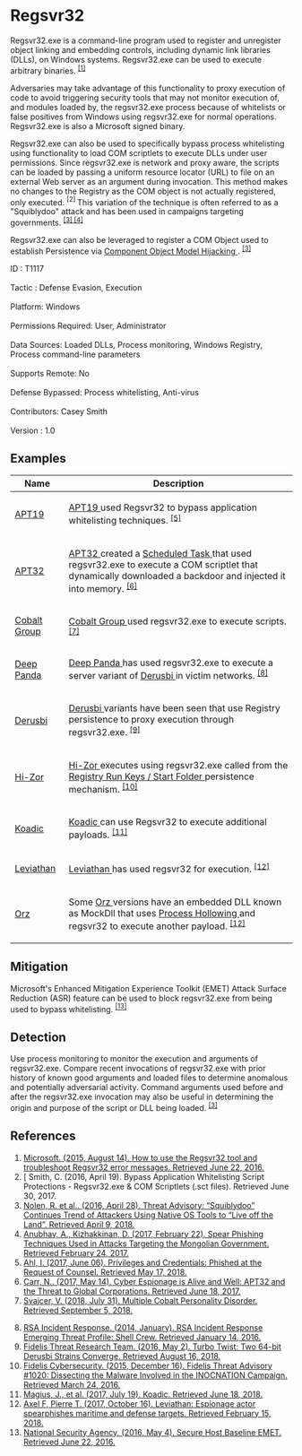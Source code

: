 <div class="container-fluid">
 <h1>
  Regsvr32
 </h1>
 <div class="row">
  <div class="col-md-8 description-body">
   <p>
    Regsvr32.exe is a command-line program used to register and unregister object linking and embedding controls, including dynamic link libraries (DLLs), on Windows systems. Regsvr32.exe can be used to execute arbitrary binaries.
    <span class="scite-citeref-number" data-reference="Microsoft Regsvr32" id="scite-ref-1-a">
     <sup>
      <a aria-describedby="qtip-0" data-hasqtip="0" href="https://support.microsoft.com/en-us/kb/249873" target="_blank">
       [1]
      </a>
     </sup>
    </span>
   </p>
   <p>
    Adversaries may take advantage of this functionality to proxy execution of code to avoid triggering security tools that may not monitor execution of, and modules loaded by, the regsvr32.exe process because of whitelists or false positives from Windows using regsvr32.exe for normal operations. Regsvr32.exe is also a Microsoft signed binary.
   </p>
   <p>
    Regsvr32.exe can also be used to specifically bypass process whitelisting using functionality to load COM scriptlets to execute DLLs under user permissions. Since regsvr32.exe is network and proxy aware, the scripts can be loaded by passing a uniform resource locator (URL) to file on an external Web server as an argument during invocation. This method makes no changes to the Registry as the COM object is not actually registered, only executed.
    <span class="scite-citeref-number" data-reference="SubTee Regsvr32 Whitelisting Bypass" id="scite-ref-2-a">
     <sup>
      [2]
     </sup>
    </span>
    This variation of the technique is often referred to as a "Squiblydoo" attack and has been used in campaigns targeting governments.
    <span class="scite-citeref-number" data-reference="Carbon Black Squiblydoo Apr 2016" id="scite-ref-3-a">
     <sup>
      <a aria-describedby="qtip-2" data-hasqtip="2" href="https://www.carbonblack.com/2016/04/28/threat-advisory-squiblydoo-continues-trend-of-attackers-using-native-os-tools-to-live-off-the-land/" target="_blank">
       [3]
      </a>
     </sup>
    </span>
    <span class="scite-citeref-number" data-reference="FireEye Regsvr32 Targeting Mongolian Gov" id="scite-ref-4-a">
     <sup>
      <a aria-describedby="qtip-3" data-hasqtip="3" href="https://www.fireeye.com/blog/threat-research/2017/02/spear_phishing_techn.html" target="_blank">
       [4]
      </a>
     </sup>
    </span>
   </p>
   <p>
    Regsvr32.exe can also be leveraged to register a COM Object used to establish Persistence via
    <a href="https://attack.mitre.org/techniques/T1122">
     Component Object Model Hijacking
    </a>
    .
    <span class="scite-citeref-number" data-reference="Carbon Black Squiblydoo Apr 2016" id="scite-ref-3-a">
     <sup>
      <a aria-describedby="qtip-2" data-hasqtip="2" href="https://www.carbonblack.com/2016/04/28/threat-advisory-squiblydoo-continues-trend-of-attackers-using-native-os-tools-to-live-off-the-land/" target="_blank">
       [3]
      </a>
     </sup>
    </span>
   </p>
  </div>
  <div class="col-md-4">
   <div class="card">
    <div class="card-body">
     <div class="card-data">
      <span class="h5 card-title">
       ID
      </span>
      : T1117
      <br/>
      <br/>
     </div>
     <div class="card-data">
      <span class="h5 card-title">
      </span>
     </div>
     <div class="card-data">
      <span class="h5 card-title">
       Tactic
      </span>
      : Defense Evasion, Execution
      <br/>
      <br/>
     </div>
     <div class="card-data">
      <span class="h5 card-title">
       Platform:
      </span>
      Windows
      <br/>
      <br/>
     </div>
     <div class="card-data">
      <span class="h5 card-title">
       Permissions Required:
      </span>
      User, Administrator
      <br/>
      <br/>
     </div>
     <div class="card-data">
      <span class="h5 card-title">
      </span>
     </div>
     <div class="card-data">
      <span class="h5 card-title">
       Data Sources:
      </span>
      Loaded DLLs, Process monitoring, Windows Registry, Process command-line parameters
      <br/>
      <br/>
     </div>
     <div class="card-data">
      <span class="h5 card-title">
       Supports Remote:
      </span>
      No
      <br/>
      <br/>
     </div>
     <div class="card-data">
      <span class="h5 card-title">
      </span>
     </div>
     <div class="card-data">
      <span class="h5 card-title">
       Defense Bypassed:
      </span>
      Process whitelisting, Anti-virus
      <br/>
      <br/>
     </div>
     <div class="card-data">
      <span class="h5 card-title">
      </span>
     </div>
     <div class="card-data">
      <span class="h5 card-title">
      </span>
     </div>
     <div class="card-data">
      <span class="h5 card-title">
       Contributors:
      </span>
      Casey Smith
      <br/>
      <br/>
     </div>
     <div class="card-data">
      <span class="h5 card-title">
       Version
      </span>
      : 1.0
     </div>
    </div>
   </div>
  </div>
 </div>
 <h2 class="pt-3" id="examples">
  Examples
 </h2>
 <table class="table table-bordered table-light mt-2">
  <thead>
   <tr>
    <th scope="col">
     Name
    </th>
    <th scope="col">
     Description
    </th>
   </tr>
  </thead>
  <tbody class="bg-white">
   <tr>
    <td>
     <a href="https://attack.mitre.org/groups/G0073">
      APT19
     </a>
    </td>
    <td>
     <p>
      <a href="https://attack.mitre.org/groups/G0073">
       APT19
      </a>
      used Regsvr32 to bypass application whitelisting techniques.
      <span class="scite-citeref-number" data-reference="FireEye APT19" id="scite-ref-5-a" onclick="scrollToRef('scite-5')">
       <sup>
        <a aria-describedby="qtip-4" data-hasqtip="4" href="https://www.fireeye.com/blog/threat-research/2017/06/phished-at-the-request-of-counsel.html" target="_blank">
         [5]
        </a>
       </sup>
      </span>
     </p>
    </td>
   </tr>
   <tr>
    <td>
     <a href="https://attack.mitre.org/groups/G0050">
      APT32
     </a>
    </td>
    <td>
     <p>
      <a href="https://attack.mitre.org/groups/G0050">
       APT32
      </a>
      created a
      <a href="https://attack.mitre.org/techniques/T1053">
       Scheduled Task
      </a>
      that used regsvr32.exe to execute a COM scriptlet that dynamically downloaded a backdoor and injected it into memory.
      <span class="scite-citeref-number" data-reference="FireEye APT32 May 2017" id="scite-ref-6-a" onclick="scrollToRef('scite-6')">
       <sup>
        <a aria-describedby="qtip-5" data-hasqtip="5" href="https://www.fireeye.com/blog/threat-research/2017/05/cyber-espionage-apt32.html" target="_blank">
         [6]
        </a>
       </sup>
      </span>
     </p>
    </td>
   </tr>
   <tr>
    <td>
     <a href="https://attack.mitre.org/groups/G0080">
      Cobalt Group
     </a>
    </td>
    <td>
     <p>
      <a href="https://attack.mitre.org/groups/G0080">
       Cobalt Group
      </a>
      used regsvr32.exe to execute scripts.
      <span class="scite-citeref-number" data-reference="Talos Cobalt Group July 2018" id="scite-ref-7-a" onclick="scrollToRef('scite-7')">
       <sup>
        <a aria-describedby="qtip-6" data-hasqtip="6" href="https://blog.talosintelligence.com/2018/07/multiple-cobalt-personality-disorder.html" target="_blank">
         [7]
        </a>
       </sup>
      </span>
     </p>
    </td>
   </tr>
   <tr>
    <td>
     <a href="https://attack.mitre.org/groups/G0009">
      Deep Panda
     </a>
    </td>
    <td>
     <p>
      <a href="https://attack.mitre.org/groups/G0009">
       Deep Panda
      </a>
      has used regsvr32.exe to execute a server variant of
      <a href="https://attack.mitre.org/software/S0021">
       Derusbi
      </a>
      in victim networks.
      <span class="scite-citeref-number" data-reference="RSA Shell Crew" id="scite-ref-8-a" onclick="scrollToRef('scite-8')">
       <sup>
        <a aria-describedby="qtip-7" data-hasqtip="7" href="https://www.emc.com/collateral/white-papers/h12756-wp-shell-crew.pdf" target="_blank">
         [8]
        </a>
       </sup>
      </span>
     </p>
    </td>
   </tr>
   <tr>
    <td>
     <a href="https://attack.mitre.org/software/S0021">
      Derusbi
     </a>
    </td>
    <td>
     <p>
      <a href="https://attack.mitre.org/software/S0021">
       Derusbi
      </a>
      variants have been seen that use Registry persistence to proxy execution through regsvr32.exe.
      <span class="scite-citeref-number" data-reference="ThreatGeek Derusbi Converge" id="scite-ref-9-a" onclick="scrollToRef('scite-9')">
       <sup>
        <a aria-describedby="qtip-8" data-hasqtip="8" href="https://www.fidelissecurity.com/threatgeek/threat-intelligence/turbo-twist-two-64-bit-derusbi-strains-converge" target="_blank">
         [9]
        </a>
       </sup>
      </span>
     </p>
    </td>
   </tr>
   <tr>
    <td>
     <a href="https://attack.mitre.org/software/S0087">
      Hi-Zor
     </a>
    </td>
    <td>
     <p>
      <a href="https://attack.mitre.org/software/S0087">
       Hi-Zor
      </a>
      executes using regsvr32.exe called from the
      <a href="https://attack.mitre.org/techniques/T1060">
       Registry Run Keys / Start Folder
      </a>
      persistence mechanism.
      <span class="scite-citeref-number" data-reference="Fidelis INOCNATION" id="scite-ref-10-a" onclick="scrollToRef('scite-10')">
       <sup>
        <a aria-describedby="qtip-9" data-hasqtip="9" href="https://www.fidelissecurity.com/sites/default/files/FTA_1020_Fidelis_Inocnation_FINAL_0.pdf" target="_blank">
         [10]
        </a>
       </sup>
      </span>
     </p>
    </td>
   </tr>
   <tr>
    <td>
     <a href="https://attack.mitre.org/software/S0250">
      Koadic
     </a>
    </td>
    <td>
     <p>
      <a href="https://attack.mitre.org/software/S0250">
       Koadic
      </a>
      can use Regsvr32 to execute additional payloads.
      <span class="scite-citeref-number" data-reference="Github Koadic" id="scite-ref-11-a" onclick="scrollToRef('scite-11')">
       <sup>
        <a aria-describedby="qtip-10" data-hasqtip="10" href="https://github.com/zerosum0x0/koadic" target="_blank">
         [11]
        </a>
       </sup>
      </span>
     </p>
    </td>
   </tr>
   <tr>
    <td>
     <a href="https://attack.mitre.org/groups/G0065">
      Leviathan
     </a>
    </td>
    <td>
     <p>
      <a href="https://attack.mitre.org/groups/G0065">
       Leviathan
      </a>
      has used regsvr32 for execution.
      <span class="scite-citeref-number" data-reference="Proofpoint Leviathan Oct 2017" id="scite-ref-12-a" onclick="scrollToRef('scite-12')">
       <sup>
        <a aria-describedby="qtip-11" data-hasqtip="11" href="https://www.proofpoint.com/us/threat-insight/post/leviathan-espionage-actor-spearphishes-maritime-and-defense-targets" target="_blank">
         [12]
        </a>
       </sup>
      </span>
     </p>
    </td>
   </tr>
   <tr>
    <td>
     <a href="https://attack.mitre.org/software/S0229">
      Orz
     </a>
    </td>
    <td>
     <p>
      Some
      <a href="https://attack.mitre.org/software/S0229">
       Orz
      </a>
      versions have an embedded DLL known as MockDll that uses
      <a href="https://attack.mitre.org/techniques/T1093">
       Process Hollowing
      </a>
      and regsvr32 to execute another payload.
      <span class="scite-citeref-number" data-reference="Proofpoint Leviathan Oct 2017" id="scite-ref-12-a" onclick="scrollToRef('scite-12')">
       <sup>
        <a aria-describedby="qtip-11" data-hasqtip="11" href="https://www.proofpoint.com/us/threat-insight/post/leviathan-espionage-actor-spearphishes-maritime-and-defense-targets" target="_blank">
         [12]
        </a>
       </sup>
      </span>
     </p>
    </td>
   </tr>
  </tbody>
 </table>
 <h2 class="pt-3" id="mitigation">
  Mitigation
 </h2>
 <p>
  Microsoft's Enhanced Mitigation Experience Toolkit (EMET) Attack Surface Reduction (ASR) feature can be used to block regsvr32.exe from being used to bypass whitelisting.
  <span class="scite-citeref-number" data-reference="Secure Host Baseline EMET" id="scite-ref-13-a">
   <sup>
    <a aria-describedby="qtip-12" data-hasqtip="12" href="https://github.com/iadgov/Secure-Host-Baseline/tree/master/EMET" target="_blank">
     [13]
    </a>
   </sup>
  </span>
 </p>
 <h2 class="pt-3" id="detection">
  Detection
 </h2>
 <p>
  Use process monitoring to monitor the execution and arguments of regsvr32.exe. Compare recent invocations of regsvr32.exe with prior history of known good arguments and loaded files to determine anomalous and potentially adversarial activity. Command arguments used before and after the regsvr32.exe invocation may also be useful in determining the origin and purpose of the script or DLL being loaded.
  <span class="scite-citeref-number" data-reference="Carbon Black Squiblydoo Apr 2016" id="scite-ref-3-a">
   <sup>
    <a aria-describedby="qtip-2" data-hasqtip="2" href="https://www.carbonblack.com/2016/04/28/threat-advisory-squiblydoo-continues-trend-of-attackers-using-native-os-tools-to-live-off-the-land/" target="_blank">
     [3]
    </a>
   </sup>
  </span>
 </p>
 <h2 class="pt-3" id="references">
  References
 </h2>
 <div class="row">
  <div class="col">
   <ol>
    <li>
     <span class="scite-citation" id="scite-1">
      <span class="scite-citation-text">
       <a class="external text" href="https://support.microsoft.com/en-us/kb/249873" name="scite-1" rel="nofollow" target="_blank">
        Microsoft. (2015, August 14). How to use the Regsvr32 tool and troubleshoot Regsvr32 error messages. Retrieved June 22, 2016.
       </a>
      </span>
     </span>
    </li>
    <li>
     <span class="scite-citation" id="scite-2">
      <span class="scite-citation-text">
       [ Smith, C. (2016, April 19). Bypass Application Whitelisting Script Protections - Regsvr32.exe &amp; COM Scriptlets (.sct files). Retrieved June 30, 2017.
      </span>
     </span>
    </li>
    <li>
     <span class="scite-citation" id="scite-3">
      <span class="scite-citation-text">
       <a class="external text" href="https://www.carbonblack.com/2016/04/28/threat-advisory-squiblydoo-continues-trend-of-attackers-using-native-os-tools-to-live-off-the-land/" name="scite-3" rel="nofollow" target="_blank">
        Nolen, R. et al.. (2016, April 28). Threat Advisory: “Squiblydoo” Continues Trend of Attackers Using Native OS Tools to “Live off the Land”. Retrieved April 9, 2018.
       </a>
      </span>
     </span>
    </li>
    <li>
     <span class="scite-citation" id="scite-4">
      <span class="scite-citation-text">
       <a class="external text" href="https://www.fireeye.com/blog/threat-research/2017/02/spear_phishing_techn.html" name="scite-4" rel="nofollow" target="_blank">
        Anubhav, A., Kizhakkinan, D. (2017, February 22). Spear Phishing Techniques Used in Attacks Targeting the Mongolian Government. Retrieved February 24, 2017.
       </a>
      </span>
     </span>
    </li>
    <li>
     <span class="scite-citation" id="scite-5">
      <span class="scite-citation-text">
       <a class="external text" href="https://www.fireeye.com/blog/threat-research/2017/06/phished-at-the-request-of-counsel.html" name="scite-5" rel="nofollow" target="_blank">
        Ahl, I. (2017, June 06). Privileges and Credentials: Phished at the Request of Counsel. Retrieved May 17, 2018.
       </a>
      </span>
     </span>
    </li>
    <li>
     <span class="scite-citation" id="scite-6">
      <span class="scite-citation-text">
       <a class="external text" href="https://www.fireeye.com/blog/threat-research/2017/05/cyber-espionage-apt32.html" name="scite-6" rel="nofollow" target="_blank">
        Carr, N.. (2017, May 14). Cyber Espionage is Alive and Well: APT32 and the Threat to Global Corporations. Retrieved June 18, 2017.
       </a>
      </span>
     </span>
    </li>
    <li>
     <span class="scite-citation" id="scite-7">
      <span class="scite-citation-text">
       <a class="external text" href="https://blog.talosintelligence.com/2018/07/multiple-cobalt-personality-disorder.html" name="scite-7" rel="nofollow" target="_blank">
        Svajcer, V. (2018, July 31). Multiple Cobalt Personality Disorder. Retrieved September 5, 2018.
       </a>
      </span>
     </span>
    </li>
   </ol>
  </div>
  <div class="col">
   <ol start="8.5">
    <li>
     <span class="scite-citation" id="scite-8">
      <span class="scite-citation-text">
       <a class="external text" href="https://www.emc.com/collateral/white-papers/h12756-wp-shell-crew.pdf" name="scite-8" rel="nofollow" target="_blank">
        RSA Incident Response. (2014, January). RSA Incident Response Emerging Threat Profile: Shell Crew. Retrieved January 14, 2016.
       </a>
      </span>
     </span>
    </li>
    <li>
     <span class="scite-citation" id="scite-9">
      <span class="scite-citation-text">
       <a class="external text" href="https://www.fidelissecurity.com/threatgeek/threat-intelligence/turbo-twist-two-64-bit-derusbi-strains-converge" name="scite-9" rel="nofollow" target="_blank">
        Fidelis Threat Research Team. (2016, May 2). Turbo Twist: Two 64-bit Derusbi Strains Converge. Retrieved August 16, 2018.
       </a>
      </span>
     </span>
    </li>
    <li>
     <span class="scite-citation" id="scite-10">
      <span class="scite-citation-text">
       <a class="external text" href="https://www.fidelissecurity.com/sites/default/files/FTA_1020_Fidelis_Inocnation_FINAL_0.pdf" name="scite-10" rel="nofollow" target="_blank">
        Fidelis Cybersecurity. (2015, December 16). Fidelis Threat Advisory #1020: Dissecting the Malware Involved in the INOCNATION Campaign. Retrieved March 24, 2016.
       </a>
      </span>
     </span>
    </li>
    <li>
     <span class="scite-citation" id="scite-11">
      <span class="scite-citation-text">
       <a class="external text" href="https://github.com/zerosum0x0/koadic" name="scite-11" rel="nofollow" target="_blank">
        Magius, J., et al. (2017, July 19). Koadic. Retrieved June 18, 2018.
       </a>
      </span>
     </span>
    </li>
    <li>
     <span class="scite-citation" id="scite-12">
      <span class="scite-citation-text">
       <a class="external text" href="https://www.proofpoint.com/us/threat-insight/post/leviathan-espionage-actor-spearphishes-maritime-and-defense-targets" name="scite-12" rel="nofollow" target="_blank">
        Axel F, Pierre T. (2017, October 16). Leviathan: Espionage actor spearphishes maritime and defense targets. Retrieved February 15, 2018.
       </a>
      </span>
     </span>
    </li>
    <li>
     <span class="scite-citation" id="scite-13">
      <span class="scite-citation-text">
       <a class="external text" href="https://github.com/iadgov/Secure-Host-Baseline/tree/master/EMET" name="scite-13" rel="nofollow" target="_blank">
        National Security Agency. (2016, May 4). Secure Host Baseline EMET. Retrieved June 22, 2016.
       </a>
      </span>
     </span>
    </li>
   </ol>
  </div>
 </div>
</div>
